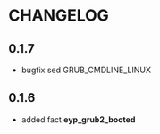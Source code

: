 # CHANGELOG

## 0.1.7

* bugfix sed GRUB_CMDLINE_LINUX

## 0.1.6

* added fact **eyp_grub2_booted**
